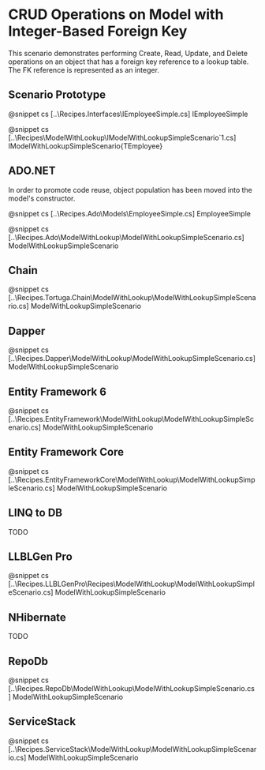 ﻿# CRUD Operations on Model with Integer-Based Foreign Key

This scenario demonstrates performing Create, Read, Update, and Delete operations on an object that has a foreign key reference to a lookup table. The FK reference is represented as an integer.

## Scenario Prototype

@snippet cs [..\Recipes.Interfaces\IEmployeeSimple.cs] IEmployeeSimple

@snippet cs [..\Recipes\ModelWithLookup\IModelWithLookupSimpleScenario`1.cs] IModelWithLookupSimpleScenario{TEmployee}

## ADO.NET

In order to promote code reuse, object population has been moved into the model's constructor.

@snippet cs [..\Recipes.Ado\Models\EmployeeSimple.cs] EmployeeSimple

@snippet cs [..\Recipes.Ado\ModelWithLookup\ModelWithLookupSimpleScenario.cs] ModelWithLookupSimpleScenario

## Chain

@snippet cs [..\Recipes.Tortuga.Chain\ModelWithLookup\ModelWithLookupSimpleScenario.cs] ModelWithLookupSimpleScenario

## Dapper

@snippet cs [..\Recipes.Dapper\ModelWithLookup\ModelWithLookupSimpleScenario.cs] ModelWithLookupSimpleScenario

## Entity Framework 6

@snippet cs [..\Recipes.EntityFramework\ModelWithLookup\ModelWithLookupSimpleScenario.cs] ModelWithLookupSimpleScenario

## Entity Framework Core

@snippet cs [..\Recipes.EntityFrameworkCore\ModelWithLookup\ModelWithLookupSimpleScenario.cs] ModelWithLookupSimpleScenario

## LINQ to DB

TODO

## LLBLGen Pro

@snippet cs [..\Recipes.LLBLGenPro\Recipes\ModelWithLookup\ModelWithLookupSimpleScenario.cs] ModelWithLookupSimpleScenario

## NHibernate

TODO

## RepoDb

@snippet cs [..\Recipes.RepoDb\ModelWithLookup\ModelWithLookupSimpleScenario.cs] ModelWithLookupSimpleScenario

## ServiceStack

@snippet cs [..\Recipes.ServiceStack\ModelWithLookup\ModelWithLookupSimpleScenario.cs] ModelWithLookupSimpleScenario
